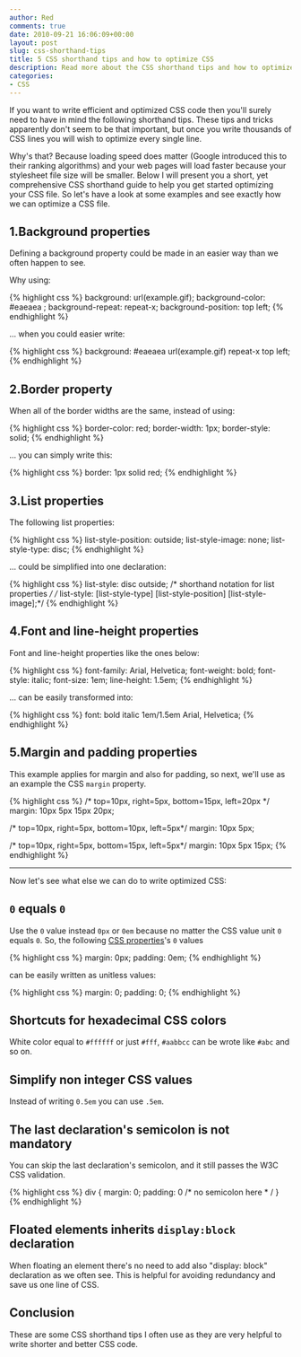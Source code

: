 ```yaml
---
author: Red
comments: true
date: 2010-09-21 16:06:09+00:00
layout: post
slug: css-shorthand-tips
title: 5 CSS shorthand tips and how to optimize CSS
description: Read more about the CSS shorthand tips and how to optimize your CSS code.
categories:
- CSS
---
```


If you want to write efficient and optimized CSS code then you'll surely need to have in mind the following shorthand tips. These tips and tricks apparently don't seem to be that important, but once you write thousands of CSS lines you will wish to optimize every single line.

Why's that? Because loading speed does matter (Google introduced this to their ranking algorithms) and your web pages will load faster because your stylesheet file size will be smaller. Below I will present you a short, yet comprehensive CSS shorthand guide to help you get started optimizing your CSS file. So let's have a look at some examples and see exactly how we can optimize a CSS file.

<!-- more -->

## 1.Background properties

Defining a background property could be made in an easier way than we often happen to see.

Why using:

{% highlight css %}
  background: url(example.gif);
  background-color: #eaeaea ;
  background-repeat: repeat-x;
  background-position: top left;
{% endhighlight %}

... when you could easier write:

{% highlight css %}
  background: #eaeaea url(example.gif) repeat-x top left;
{% endhighlight %}

## 2.Border property

When all of the border widths are the same, instead of using:

{% highlight css %}
  border-color: red;
  border-width: 1px;
  border-style: solid;
{% endhighlight %}

... you can simply write this:

{% highlight css %}
  border: 1px solid red;
{% endhighlight %}

## 3.List properties

The following list properties:

{% highlight css %}
  list-style-position: outside;
  list-style-image: none;
  list-style-type: disc;
{% endhighlight %}

... could be simplified into one declaration:

{% highlight css %}
  list-style: disc outside;
  /* shorthand notation for list properties */
  /* list-style: [list-style-type] [list-style-position] [list-style-image];*/
{% endhighlight %}

## 4.Font and line-height properties

Font and line-height properties like the ones below:

{% highlight css %}
  font-family: Arial, Helvetica;
  font-weight: bold;
  font-style: italic;
  font-size: 1em;
  line-height: 1.5em;
{% endhighlight %}

... can be easily transformed into:

{% highlight css %}
  font: bold italic 1em/1.5em Arial, Helvetica;
{% endhighlight %}

## 5.Margin and padding properties

This example applies for margin and also for padding, so next, we'll use as an example the CSS `margin` property.

{% highlight css %}
  /* top=10px, right=5px, bottom=15px, left=20px */
  margin: 10px 5px 15px 20px;

  /* top=10px, right=5px, bottom=10px, left=5px*/
  margin: 10px 5px;

  /* top=10px, right=5px, bottom=15px, left=5px*/
  margin: 10px 5px 15px;
{% endhighlight %}

---

Now let's see what else we can do to write optimized CSS:

## `0` equals `0`

Use the `0` value instead `0px` or `0em` because no matter the CSS value unit `0` equals `0`. So, the following [CSS properties](/things-you-should-know-about-css-anatomy/)'s `0` values

{% highlight css %}
  margin: 0px;
  padding: 0em;
{% endhighlight %}

can be easily written as unitless values:

{% highlight css %}
  margin: 0;
  padding: 0;
{% endhighlight %}

## Shortcuts for hexadecimal CSS colors

White color equal to `#ffffff` or just `#fff`,  `#aabbcc` can be wrote like `#abc` and so on.

## Simplify non integer CSS values

Instead of writing `0.5em` you can use `.5em`.

## The last declaration's semicolon is not mandatory

You can skip the last declaration's semicolon, and it still passes the W3C CSS validation.

{% highlight css %}
  div {
   margin: 0;
    padding: 0 /* no semicolon here * /
  }
{% endhighlight %}

## Floated elements inherits `display:block` declaration

When floating an element there's no need to add also "display: block" declaration as we often see. This is helpful for avoiding redundancy and save us one line of CSS.

## Conclusion
These are some CSS shorthand tips I often use as they are very helpful to write shorter and better CSS code.